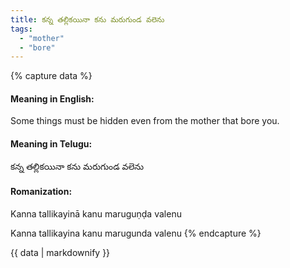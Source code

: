 ```yaml
---
title: కన్న తల్లికయినా కను మరుగుండ వలెను
tags:
  - "mother"
  - "bore"
---
```


{% capture data %}
#### Meaning in English:
Some things must be hidden even from the mother that bore you.

#### Meaning in Telugu:
కన్న తల్లికయినా కను మరుగుండ వలెను

#### Romanization:
Kanna tallikayinā kanu maruguṇḍa valenu

Kanna tallikayina kanu marugunda valenu
{% endcapture %}

{{ data | markdownify }}

